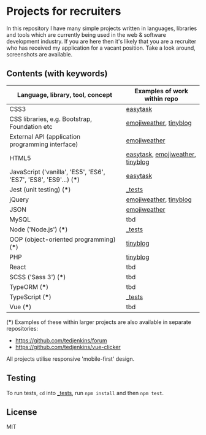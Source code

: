 # Projects for recruiters

In this repository I have many simple projects written in languages, libraries and tools which are currently being used in the web & software development industry. If you are here then it's likely that you are a recruiter who has received my application for a vacant position. Take a look around, screenshots are available.

## Contents (with keywords)

| Language, library, tool, concept                                      | Examples of work within repo                                             |
| --------------------------------------------------------------------- | ------------------------------------------------------------------------ |
| CSS3                                                                  | [easytask](easytask)                                                     |
| CSS libraries, e.g. Bootstrap, Foundation etc                         | [emojiweather](emojiweather), [tinyblog](tinyblog)                       |
| External API (application programming interface)                      | [emojiweather](emojiweather)                                             |
| HTML5                                                                 | [easytask](easytask), [emojiweather](emojiweather), [tinyblog](tinyblog) |
| JavaScript ('vanilla', 'ES5', 'ES6', 'ES7', 'ES8', 'ES9'...) (**\***) | [easytask](easytask)                                                     |
| Jest (unit testing) (**\***)                                          | [\_tests](_tests)                                                        |
| jQuery                                                                | [emojiweather](emojiweather), [tinyblog](tinyblog)                       |
| JSON                                                                  | [emojiweather](emojiweather)                                             |
| MySQL                                                                 | tbd                                                                      |
| Node ('Node.js') (**\***)                                             | [\_tests](_tests)                                                        |
| OOP (object-oriented programming) (**\***)                            | [tinyblog](tinyblog)                                                     |
| PHP                                                                   | [tinyblog](tinyblog)                                                     |
| React                                                                 | tbd                                                                      |
| SCSS ('Sass 3') (**\***)                                              | tbd                                                                      |
| TypeORM (**\***)                                                      | tbd                                                                      |
| TypeScript (**\***)                                                   | [\_tests](_tests)                                                        |
| Vue (**\***)                                                          | tbd                                                                      |

(**\***) Examples of these within larger projects are also available in separate repositories:

- https://github.com/tedjenkins/forum
- https://github.com/tedjenkins/vue-clicker

All projects utilise responsive 'mobile-first' design.

## Testing

To run tests, `cd` into [\_tests](_tests), run `npm install` and then `npm test`.

## License

MIT
